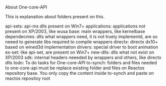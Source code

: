 About One-core-API

This is explanation about folders present on this.

api-sets: api-ms dlls present on WIn7+
applications: applications not present on XP/2003, like wusa
base: main wrappers, like kernelbase
dependecnies: dlls what wrappers need, it is not truely implementd, are so neeed to generate libs required to compile wrappers
directx: directx dx10+ based on wined3d implementation
drivers: special driver to boot animation
ex-set: like api-set, are present on Win7+
new-dlls: dlls what not exist on XP/2003
sdk: internal headers neeeded by wrappers and others, like directx dlls
todo:  To do tasks for One-core-API
to-synch: folders and files needed to one-core-api must be replace existing folder and files on Reactos repository base. You only copy the content inside to-synch and paste on reactos repositoy root